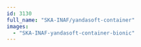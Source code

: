 ```yaml
---
id: 3130
full_name: "SKA-INAF/yandasoft-container"
images: 
  - "SKA-INAF-yandasoft-container-bionic"
---
```

